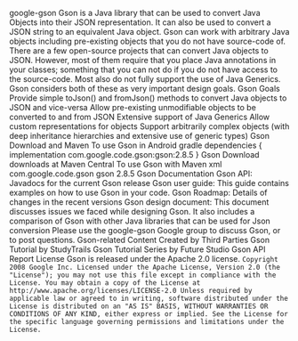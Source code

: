 google-gson Gson is a Java library that can be used to convert Java Objects into their JSON representation. It can also be used to convert a JSON string to an equivalent Java object. Gson can work with arbitrary Java objects including pre-existing objects that you do not have source-code of. There are a few open-source projects that can convert Java objects to JSON. However, most of them require that you place Java annotations in your classes; something that you can not do if you do not have access to the source-code. Most also do not fully support the use of Java Generics. Gson considers both of these as very important design goals. Gson Goals Provide simple toJson() and fromJson() methods to convert Java objects to JSON and vice-versa Allow pre-existing unmodifiable objects to be converted to and from JSON Extensive support of Java Generics Allow custom representations for objects Support arbitrarily complex objects (with deep inheritance hierarchies and extensive use of generic types) Gson Download and Maven To use Gson in Android gradle dependencies { implementation com.google.code.gson:gson:2.8.5 } Gson Download downloads at Maven Central To use Gson with Maven xml <dependency> <groupId>com.google.code.gson</groupId> <artifactId>gson</artifactId> <version>2.8.5</version> </dependency> Gson Documentation Gson API: Javadocs for the current Gson release Gson user guide: This guide contains examples on how to use Gson in your code. Gson Roadmap: Details of changes in the recent versions Gson design document: This document discusses issues we faced while designing Gson. It also includes a comparison of Gson with other Java libraries that can be used for Json conversion Please use the google-gson Google group to discuss Gson, or to post questions. Gson-related Content Created by Third Parties Gson Tutorial by StudyTrails Gson Tutorial Series by Future Studio Gson API Report License Gson is released under the Apache 2.0 license. ``` Copyright 2008 Google Inc. Licensed under the Apache License, Version 2.0 (the "License"); you may not use this file except in compliance with the License. You may obtain a copy of the License at http://www.apache.org/licenses/LICENSE-2.0 Unless required by applicable law or agreed to in writing, software distributed under the License is distributed on an "AS IS" BASIS, WITHOUT WARRANTIES OR CONDITIONS OF ANY KIND, either express or implied. See the License for the specific language governing permissions and limitations under the License. ```